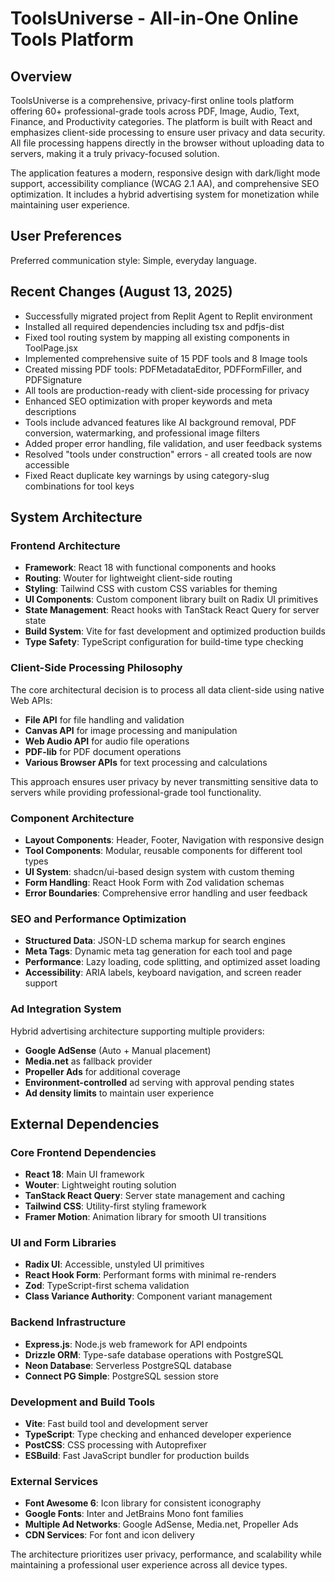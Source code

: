 # ToolsUniverse - All-in-One Online Tools Platform

## Overview

ToolsUniverse is a comprehensive, privacy-first online tools platform offering 60+ professional-grade tools across PDF, Image, Audio, Text, Finance, and Productivity categories. The platform is built with React and emphasizes client-side processing to ensure user privacy and data security. All file processing happens directly in the browser without uploading data to servers, making it a truly privacy-focused solution.

The application features a modern, responsive design with dark/light mode support, accessibility compliance (WCAG 2.1 AA), and comprehensive SEO optimization. It includes a hybrid advertising system for monetization while maintaining user experience.

## User Preferences

Preferred communication style: Simple, everyday language.

## Recent Changes (August 13, 2025)

- Successfully migrated project from Replit Agent to Replit environment
- Installed all required dependencies including tsx and pdfjs-dist
- Fixed tool routing system by mapping all existing components in ToolPage.jsx
- Implemented comprehensive suite of 15 PDF tools and 8 Image tools
- Created missing PDF tools: PDFMetadataEditor, PDFFormFiller, and PDFSignature
- All tools are production-ready with client-side processing for privacy
- Enhanced SEO optimization with proper keywords and meta descriptions
- Tools include advanced features like AI background removal, PDF conversion, watermarking, and professional image filters
- Added proper error handling, file validation, and user feedback systems
- Resolved "tools under construction" errors - all created tools are now accessible
- Fixed React duplicate key warnings by using category-slug combinations for tool keys

## System Architecture

### Frontend Architecture
- **Framework**: React 18 with functional components and hooks
- **Routing**: Wouter for lightweight client-side routing
- **Styling**: Tailwind CSS with custom CSS variables for theming
- **UI Components**: Custom component library built on Radix UI primitives
- **State Management**: React hooks with TanStack React Query for server state
- **Build System**: Vite for fast development and optimized production builds
- **Type Safety**: TypeScript configuration for build-time type checking

### Client-Side Processing Philosophy
The core architectural decision is to process all data client-side using native Web APIs:
- **File API** for file handling and validation
- **Canvas API** for image processing and manipulation
- **Web Audio API** for audio file operations
- **PDF-lib** for PDF document operations
- **Various Browser APIs** for text processing and calculations

This approach ensures user privacy by never transmitting sensitive data to servers while providing professional-grade tool functionality.

### Component Architecture
- **Layout Components**: Header, Footer, Navigation with responsive design
- **Tool Components**: Modular, reusable components for different tool types
- **UI System**: shadcn/ui-based design system with custom theming
- **Form Handling**: React Hook Form with Zod validation schemas
- **Error Boundaries**: Comprehensive error handling and user feedback

### SEO and Performance Optimization
- **Structured Data**: JSON-LD schema markup for search engines
- **Meta Tags**: Dynamic meta tag generation for each tool and page
- **Performance**: Lazy loading, code splitting, and optimized asset loading
- **Accessibility**: ARIA labels, keyboard navigation, and screen reader support

### Ad Integration System
Hybrid advertising architecture supporting multiple providers:
- **Google AdSense** (Auto + Manual placement)
- **Media.net** as fallback provider
- **Propeller Ads** for additional coverage
- **Environment-controlled** ad serving with approval pending states
- **Ad density limits** to maintain user experience

## External Dependencies

### Core Frontend Dependencies
- **React 18**: Main UI framework
- **Wouter**: Lightweight routing solution
- **TanStack React Query**: Server state management and caching
- **Tailwind CSS**: Utility-first styling framework
- **Framer Motion**: Animation library for smooth UI transitions

### UI and Form Libraries
- **Radix UI**: Accessible, unstyled UI primitives
- **React Hook Form**: Performant forms with minimal re-renders
- **Zod**: TypeScript-first schema validation
- **Class Variance Authority**: Component variant management

### Backend Infrastructure
- **Express.js**: Node.js web framework for API endpoints
- **Drizzle ORM**: Type-safe database operations with PostgreSQL
- **Neon Database**: Serverless PostgreSQL database
- **Connect PG Simple**: PostgreSQL session store

### Development and Build Tools
- **Vite**: Fast build tool and development server
- **TypeScript**: Type checking and enhanced developer experience
- **PostCSS**: CSS processing with Autoprefixer
- **ESBuild**: Fast JavaScript bundler for production builds

### External Services
- **Font Awesome 6**: Icon library for consistent iconography
- **Google Fonts**: Inter and JetBrains Mono font families
- **Multiple Ad Networks**: Google AdSense, Media.net, Propeller Ads
- **CDN Services**: For font and icon delivery

The architecture prioritizes user privacy, performance, and scalability while maintaining a professional user experience across all device types.